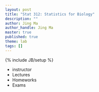 ```yaml
---
layout: post
title: "Stat 312: Statistics for Biology"
description: ""
author: Jing Ma
author_handle: Jing Ma
master: true
published: true
theme: lab
tags: []
---
```

{% include JB/setup %}

* instructor
* Lectures
* Homeworks
* Exams

			

